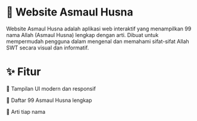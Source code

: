 # 🌙 Website Asmaul Husna

Website Asmaul Husna adalah aplikasi web interaktif yang menampilkan 99 nama Allah (Asmaul Husna) lengkap dengan arti. Dibuat untuk mempermudah pengguna dalam mengenal dan memahami sifat-sifat Allah SWT secara visual dan informatif.


# ✨ Fitur
🎨 Tampilan UI modern dan responsif


📖 Daftar 99 Asmaul Husna lengkap


💬 Arti tiap nama
